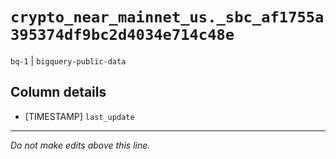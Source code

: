 # `crypto_near_mainnet_us._sbc_af1755a395374df9bc2d4034e714c48e`
`bq-1` | `bigquery-public-data`

## Column details
* [TIMESTAMP] `last_update`

-------------------------------------------------------------------------------
*Do not make edits above this line.*
